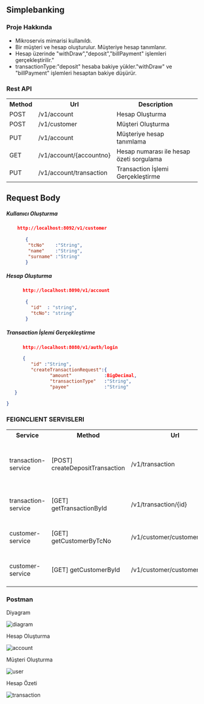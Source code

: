 ## Simplebanking



### Proje Hakkında

<ul style="list-style-type:disc">
  <li>Mikroservis mimarisi kullanıldı.</li>
  <li>Bir müşteri ve hesap oluşturulur. Müşteriye hesap tanımlanır.</li>
  <li>Hesap üzerinde "withDraw","deposit","billPayment" işlemleri gerçekleştirilir."</li>
  <li>transactionType:"deposit" hesaba bakiye yükler."withDraw" ve "billPayment" işlemleri hesaptan bakiye düşürür.</li>
</ul>




### Rest API

<table style="width:100%">
  <tr>
      <th>Method</th>
      <th>Url</th>
      <th>Description</th>
  </tr>
  <tr>
      <td>POST</td>
      <td>/v1/account</td>
      <td>Hesap Oluşturma</td>
</tr>
  <tr>
      <td>POST</td>
      <td>/v1/customer</td>
      <td>Müşteri Oluşturma</td>
  </tr>
     <tr>
      <td>PUT</td>
      <td>/v1/account</td>
      <td>Müşteriye hesap tanımlama</td>
  </tr>
     <tr>
      <td>GET</td>
      <td>/v1/account/{accountno}</td>
      <td>Hesap numarası ile hesap özeti sorgulama</td>
  </tr>
    <tr>
      <td>PUT</td>
      <td>/v1/account/transaction</td>
      <td>Transaction İşlemi Gerçekleştirme</td>
  </tr>
    </table>



## Request Body



##### Kullanıcı Oluşturma

``` json
    http://localhost:8092/v1/customer
    
       {
        "tcNo"    :"String",
        "name"    :"String",
        "surname" :"String"
       }
```



##### Hesap Oluşturma

```json
      http://localhost:8090/v1/account
    
       {
         "id"  : "string",
         "tcNo": "string"
       }
```



##### Transaction İşlemi Gerçekleştirme

```json
      http://localhost:8080/v1/auth/login
    
      {
         "id" :"String",
         "createTransactionRequest":{
                "amount"            :BigDecimal,
                "transactionType"   :"String",
                "payee"             :"String"
   }
   
}
```



### FEIGNCLIENT SERVISLERI

<table style="width:100%">
  <tr>
      <th>Service</th>
      <th>Method</th>
      <th>Url</th>
      <th>Description</th>
  </tr>
    <tr>
      <td>transaction-service</td>  
      <td>[POST] createDepositTransaction</td>
      <td>/v1/transaction</td>
      <td>Transaction işlemi oluşturup hesaba ekleyen method</td>
  </tr>
    <tr>
      <td>transaction-service</td>
      <td>[GET] getTransactionById</td>
      <td>/v1/transaction/{id}</td>
      <td>Id ile transaction getiren metod</td>
  </tr>
       <tr>
      <td>customer-service</td>
      <td>[GET] getCustomerByTcNo</td>
      <td>/v1/customer/customer/{tcNo}</td>
      <td>TC no ile müşteri getiren metod</td>
  </tr>
       <tr>
      <td>customer-service</td>
      <td>[GET] getCustomerById</td>
      <td>/v1/customer/customer/id/{id}</td>
      <td>Id ile müşteri getiren metod</td>
  </tr>
 </table>



### Postman



<p> Diyagram</p>

![diagram](https://github.com/ozzgurgul/simplebanking-case/assets/76266652/85575892-637b-46a3-a7ac-7fa009c58a0b)




<p>Hesap Oluşturma</p>

![account](https://github.com/ozzgurgul/simplebanking-case/assets/76266652/73abe107-823e-4bc8-8025-125d2f403c27)




<p>Müşteri Oluşturma</p>

![user](https://github.com/ozzgurgul/simplebanking-case/assets/76266652/f3c0be68-d69e-45a2-a850-07333c95eff4)




 <p>Hesap Özeti</p>

![transaction](https://github.com/ozzgurgul/simplebanking-case/assets/76266652/b0a6f980-f85c-47e7-8bc1-b990b56e927b)


